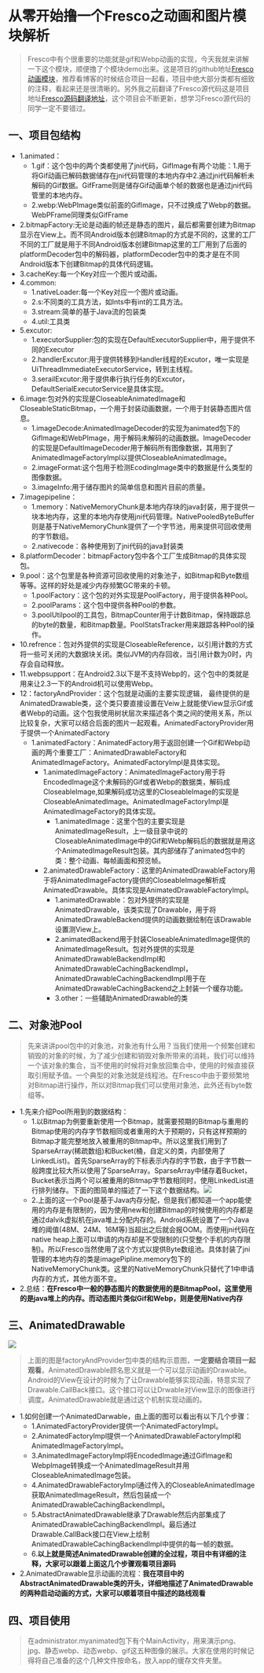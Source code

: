 # 从零开始撸一个Fresco之动画和图片模块解析
> Fresco中有个很重要的功能就是gif和Webp动画的实现，今天我就来讲解一下这个模块，顺便撸了个模块demo出来。这是项目的github地址[Fresco动画模块](https://github.com/whenSunSet/MyAnimatedDrawable)，推荐看博客的时候结合项目一起看，项目中绝大部分类都有细致的注释，看起来还是很清晰的。另外我之前翻译了Fresco源代码这是项目地址[Fresco源码翻译地址](https://github.com/whenSunSet/MyFresco)，这个项目会不断更新，想学习Fresco源代码的同学一定不要错过。

## 一、项目包结构
- 1.animated：
	- 1.gif：这个包中的两个类都使用了jni代码，GifImage有两个功能：1.用于将Gif动画已解码数据储存在jni代码管理的本地内存中2.通过jni代码解析未解码的Gif数据。GifFrame则是储存Gif动画单个帧的数据也是通过jni代码管里的本地内存。
	- 2.webp:WebPImage类似前面的GifImage，只不过换成了Webp的数据。WebPFrame同理类似GifFrame
- 2.bitmapFactory:无论是动画的帧还是静态的图片，最后都需要创建为Bitmap显示在View上。而不同Android版本创建Bitmap的方式是不同的，这里的工厂不同的工厂就是用于不同Android版本创建Bitmap这里的工厂用到了后面的platformDecoder包中的解码器，platformDecoder包中的类才是在不同Android版本下创建Bitmap的具体代码逻辑。
- 3.cacheKey:每一个Key对应一个图片或动画。
- 4.common:
	- 1.nativeLoader:每一个Key对应一个图片或动画。
	- 2.s:不同类的工具方法，如Ints中有int的工具方法。
	- 3.stream:简单的基于Java流的包装类
	- 4.util:工具类
- 5.excutor:
	- 1.executorSupplier:包的实现在DefaultExecutorSupplier中，用于提供不同的Executor
	- 2.handlerExcutor:用于提供转移到Handler线程的Excutor，唯一实现是UiThreadImmediateExecutorService，转到主线程。
	- 3.serailExcutor:用于提供串行执行任务的Excutor，DefaultSerialExecutorService是具体实现。
- 6.image:包对外的实现是CloseableAnimatedImage和CloseableStaticBitmap，一个用于封装动画数据，一个用于封装静态图片信息。
	- 1.imageDecode:AnimatedImageDecoder的实现为animated包下的GifImage和WebPImage，用于解码未解码的动画数据。ImageDecoder的实现是DefaultImageDecoder用于解码所有图像数据，其用到了AnimatedImageFactoryImpl以提供CloseableAnimatedImage。
	- 2.imageFormat:这个包用于检测EcodingImage类中的数据是什么类型的图像数据。
	- 3.imageInfo:用于储存图片的简单信息和图片目前的质量。
- 7.imagepipeline：
	- 1.memory：NativeMemoryChunk是本地内存块的java封装，用于提供一块本地内存，这里的本地内存使用jni代码管理。NativePooledByteBuffer则是基于NativeMemoryChunk提供了一个字节池，用来提供可回收使用的字节数组。
	- 2.nativecode：各种使用到了jni代码的java封装类
- 8.platformDecoder：bitmapFactory包中各个工厂生成Bitmap的具体实现包。
- 9.pool：这个包里是各种资源可回收使用的对象池子，如Bitmap和Byte数组等等。这样的好处是减少内存频繁GC带来的卡顿。
	- 1.poolFactory：这个包的对外实现是PoolFactory，用于提供各种Pool。
	- 2.poolParams：这个包中提供各种Pool的参数。
	- 3.poolUtilpool的工具包，BitmapCounter用于计数Bitmap，保持跟踪总的byte的数量，和Bitmap数量。PoolStatsTracker用来跟踪各种Pool的操作。
- 10.refrence：包对外提供的实现是CloseableReference，以引用计数的方式将一些可关闭的大数据块关闭。类似JVM的内存回收，当引用计数为0时，内存会自动释放。
- 11.webpsupport：在Android2.3以下是不支持Webp的，这个包中的类就是用来让2.3一下的Android机可以使用Webp。
- 12：factoryAndProvider：这个包就是动画的主要实现逻辑，	最终提供的是AnimatedDrawable类，这个类只要直接设置在Veiw上就能使View显示Gif或者Webp的动画。这个包我使用树状层次来描述各个类之间的使用关系，所以比较复杂，大家可以结合后面的图片一起观看。AnimatedFactoryProvider用于提供一个AnimatedFactory
	- 1.animatedFactory：AnimatedFactory用于返回创建一个Gif和Webp动画的两个重要工厂：AnimatedDrawableFactory和AnimatedImageFactory。AnimatedFactoryImpl是具体实现。
		- 1.animatedImageFactory：AnimatedImageFactory用于将EncodedImage这个未解码的Gif或者Webp的数据类，解码成CloseableImage,如果解码成功这里的CloseableImage的实现是CloseableAnimatedImage。AnimatedImageFactoryImpl是AnimatedImageFactory的具体实现。
			- 1.animatedImage：这里个包的主要实现是AnimatedImageResult，上一级目录中说的CloseableAnimatedImage中的Gif和Webp解码后的数据就是用这个AnimatedImageResult包装。其内部储存了animated包中的类：整个动画、每帧画面和预览帧。
		- 2.animatedDrawableFactory：这里的AnimatedDrawableFactory用于将AnimatedImageFactory提供的CloseableImage解析成AnimatedDrawable。具体实现是AnimatedDrawableFactoryImpl。
			- 1.animatedDrawable：包对外提供的实现是AnimatedDrawable，该类实现了Drawable，用于将AnimatedDrawableBackend提供的动画数据绘制在该Drawable设置测View上。
			- 2.animatedBackend用于封装CloseableAnimatedImage提供的AnimatedImageResult。包对外提供的实现是AnimatedDrawableBackendImpl和AnimatedDrawableCachingBackendImpl，AnimatedDrawableCachingBackendImpl用于在AnimatedDrawableCachingBackend之上封装一个缓存功能。
			- 3.other：一些辅助AnimatedDrawable的类


## 二、对象池Pool
> 先来讲讲pool包中的对象池，对象池有什么用？当我们使用一个频繁创建和销毁的对象的时候，为了减少创建和销毁对象所带来的消耗，我们可以维持一个该对象的集合，当不使用的时候将对象放回集合中，使用的时候直接获取引用赋予值。一个典型的对象池就是线程池。在Fresco中由于要频繁地对Bitmap进行操作，所以对Bitmap我们可以使用对象池，此外还有byte数组等。

- 1.先来介绍Pool所用到的数据结构：
	- 1.以Bitmap为例要重新使用一个Bitmap，就需要预期的Bitmap与重用的Bitmap使用的内存字节数相同或者重用的大于预期的，只有这样预期的Bitmap才能完整地放入被重用的Bitmap中。所以这里我们用到了SparseArray(稀疏数组)和Bucket(桶，自定义的类，内部使用了LinkedList)。首先SparseArray的下标表示内存的字节数，由于字节数一般跨度比较大所以使用了SparseArray。SparseArray中储存着Bucket，Bucket表示当两个可以被重用的Bitmap字节数相同时，使用LinkedList进行排列储存。下面的图简单的描述了一下这个数据结构。![](http://img.blog.csdn.net/20170403164022274?watermark/2/text/aHR0cDovL2Jsb2cuY3Nkbi5uZXQvYTEwMTg5OTg2MzI=/font/5a6L5L2T/fontsize/400/fill/I0JBQkFCMA==/dissolve/70/gravity/SouthEast)
	- 2.上面的这一个Pool是基于Java内存分配，但是我们都知道一个app能使用的内存是有限制的，因为使用new和创建Bitmap的时候使用的内存都是通过dalvik虚拟机在java堆上分配内存的。Android系统设置了一个Java堆的阈值(48M、24M、16M等)当超出之后就会报OOM。而使用jni代码在native heap上面可以申请的内存却是不受限制的(只受整个手机的内存限制)。所以Fresco当然使用了这个方式以提供Byte数组池。具体封装了jni管理的本地内存的类是imagePipline.memory包下的NativeMemoryChunk类。这里的NativeMemoryChunk只替代了1中申请内存的方式，其他方面不变。
- 2.总结：**在Fresco中一般的静态图片的数据使用的是BitmapPool，这里使用的是java堆上的内存。而动态图片类似Gif和Webp，则是使用Native内存**

## 三、AnimatedDrawable
![](http://img.blog.csdn.net/20170403151154166?watermark/2/text/aHR0cDovL2Jsb2cuY3Nkbi5uZXQvYTEwMTg5OTg2MzI=/font/5a6L5L2T/fontsize/400/fill/I0JBQkFCMA==/dissolve/70/gravity/SouthEast)
> 上面的图是factoryAndProvider包中类的结构示意图，**一定要结合项目一起观看**。AnimatedDrawable顾名思义就是一个可以显示动画的Drawable。Android的View在设计的时候为了让Drawable能够实现动画，特意实现了Drawable.CallBack接口。这个接口可以让Drwable对View显示的图像进行调度。AnimatedDrawable就是通过这个机制实现动画的。

- 1.如何创建一个AnimatedDarwable，由上面的图可以看出有以下几个步骤：
	- 1.AnimatedFactoryProvider提供一个AnimatedFactoryImpl。
	- 2.AnimatedFactoryImpl提供一个AnimatedDrawableFactoryImpl和AnimatedImageFactoryImpl。
	- 3.AnimatedImageFactoryImpl将EncodedImage通过GifImage和WebpImage转换成一个AnimatedImageResult并用CloseableAnimatedImage包装。
	- 4.AnimatedDrawableFactoryImpl通过传入的CloseableAnimatedImage获取AnimatedImageResult，然后包装成一个AnimatedDrawableCachingBackendImpl。
	- 5.AbstractAnimatedDrawable继承了Drawable然后内部集成了AnimatedDrawableCachingBackendImpl。最后通过Drawable.CallBack接口在View上绘制AnimatedDrawableCachingBackendImpl中提供的每一帧的数据。
	- 6.**以上就是简述AnimatedDrawable创建的全过程，项目中有详细的注释，大家可以跟着上面这几个步骤观看项目源码**
- 2.AnimatedDrawable显示动画的流程：**我在项目中的AbstractAnimatedDrawable类的开头，详细地描述了AnimatedDrawable的两种启动动画的方式，大家可以顺着项目中描述的路线观看**
## 四、项目使用
> 在administrator.myanimated包下有个MainActivity，用来演示png、jpg、静态webp、动态webp、gif这五种图像的展示。大家在使用的时候记得将自己准备的这个几种文件按命名，放入app的缓存文件夹里。